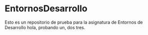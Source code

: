 # EntornosDesarrollo
Esto es un repositorio de prueba para la asignatura de Entornos de Desarrollo 
hola, probando un, dos tres. 
